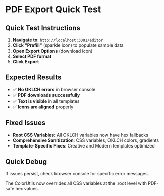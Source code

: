 # PDF Export Quick Test

## Quick Test Instructions

1. **Navigate to**: `http://localhost:3001/editor`
2. **Click "Prefill"** (sparkle icon) to populate sample data
3. **Open Export Options** (download icon)
4. **Select PDF format**
5. **Click Export**

## Expected Results

- ✅ **No OKLCH errors** in browser console
- ✅ **PDF downloads successfully**
- ✅ **Text is visible** in all templates
- ✅ **Icons are aligned** properly

## Fixed Issues

- **Root CSS Variables**: All OKLCH variables now have hex fallbacks
- **Comprehensive Sanitization**: CSS variables, OKLCH colors, gradients
- **Template-Specific Fixes**: Creative and Modern templates optimized

## Quick Debug

If issues persist, check browser console for specific error messages.

The ColorUtils now overrides all CSS variables at the :root level with PDF-safe hex values.
